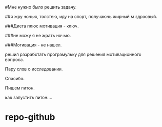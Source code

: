 #Мне нужно было решить задачу. 

##я жру ночью, толстею, иду на спорт, получаючь жирный м здроовый.


###Диета плюс мотивация - ключ.

###не можу я не жрать ночью.

###Мотивация - не нашел.

решил разработать програмульку для решения мотивационного вопроса.


Пару слов о исследовании. 


Спасибо.


Пишем питон. 

как запустить питон....









# repo-github
